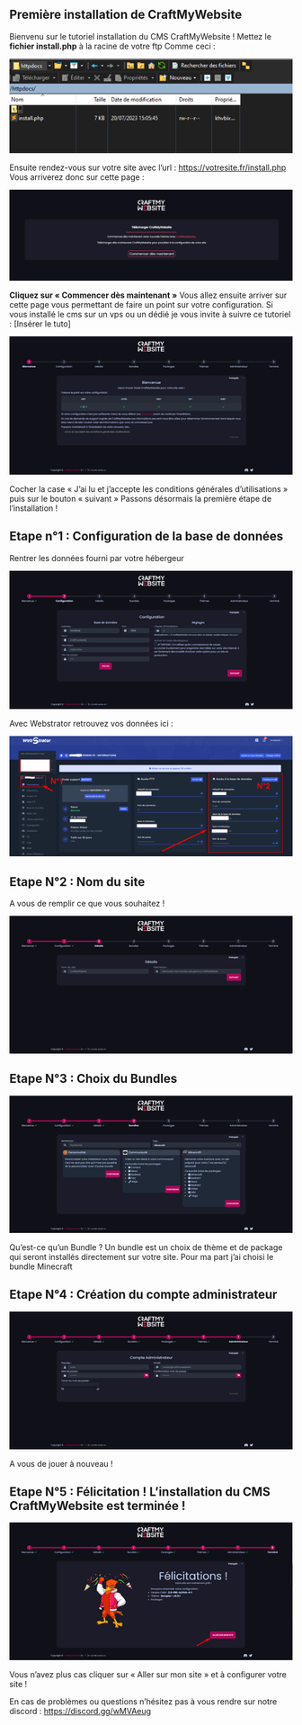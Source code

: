 ## Première installation de CraftMyWebsite 

Bienvenu sur le tutoriel installation du CMS CraftMyWebsite ! 
Mettez le **fichier install.php** à la racine de votre ftp 
Comme ceci :

![Image FTP install](Assets/Img/Installation/Install1.png "Install.php dans le FTP")

Ensuite rendez-vous sur votre site avec l’url : https://votresite.fr/install.php
Vous arriverez donc sur cette page :

![Image site install](Assets/Img/Installation/Install2.png "Install.php sur le site")

**Cliquez sur « Commencer dès maintenant »**
Vous allez ensuite arriver sur cette page vous permettant de faire un point sur votre configuration.
Si vous installé le cms sur un vps ou un dédié je vous invite à suivre ce tutoriel : [Insérer le tuto]

![Image site install](Assets/Img/Installation/Install3.png "Install.php sur le site")

Cocher la case « J’ai lu et j’accepte les conditions générales d’utilisations » puis sur le bouton « suivant »
Passons désormais la première étape de l’installation !


## Etape n°1 : Configuration de la base de données
Rentrer les données fourni par votre hébergeur 

![Image site install](Assets/Img/Installation/Install4.png "Install.php sur le site")

Avec Webstrator retrouvez vos données ici :

![Image site install](Assets/Img/Installation/Install5.png "BDD Webstrator")

## Etape N°2 : Nom du site 
A vous de remplir ce que vous souhaitez !

![Image site install](Assets/Img/Installation/Install6.png "install.php sur le site")

## Etape N°3 : **Choix du Bundles**

![Image site install](Assets/Img/Installation/Install7.png "install.php sur le site")

Qu’est-ce qu’un Bundle ? 
Un bundle est un choix de thème et de package qui seront installés directement sur votre site.
Pour ma part j’ai choisi le bundle Minecraft

## Etape N°4 : Création du compte administrateur 

![Image site install](Assets/Img/Installation/Install8.png "install.php sur le site")

A vous de jouer à nouveau ! 

## Etape N°5 : Félicitation ! L’installation du CMS CraftMyWebsite est terminée !

![Image site install](Assets/Img/Installation/Install9.png "install.php sur le site")

Vous n’avez plus cas cliquer sur « Aller sur mon site » et à configurer votre site ! 

En cas de problèmes ou questions n’hésitez pas à vous rendre sur notre discord : https://discord.gg/wMVAeug
